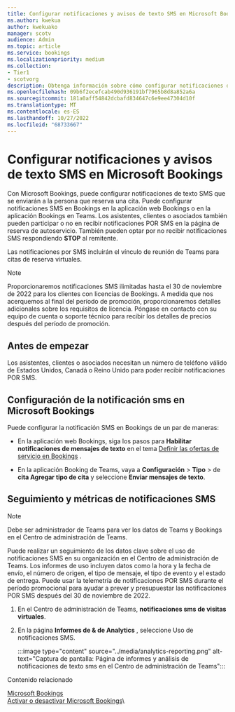 ```yaml
---
title: Configurar notificaciones y avisos de texto SMS en Microsoft Bookings
ms.author: kwekua
author: kwekuako
manager: scotv
audience: Admin
ms.topic: article
ms.service: bookings
ms.localizationpriority: medium
ms.collection:
- Tier1
- scotvorg
description: Obtenga información sobre cómo configurar notificaciones de texto SMS para clientes, clientes y asociados en Microsoft Bookings.
ms.openlocfilehash: 09b6f2ecefcab490d936191bf7965b8d8a852a6a
ms.sourcegitcommit: 181a0aff54842dcbafd834647c6e9ee47304d10f
ms.translationtype: MT
ms.contentlocale: es-ES
ms.lasthandoff: 10/27/2022
ms.locfileid: "68733667"
---
```

# <a name="configure-sms-text-notifications-and-reminders-in-microsoft-bookings"></a>Configurar notificaciones y avisos de texto SMS en Microsoft Bookings

Con Microsoft Bookings, puede configurar notificaciones de texto SMS que se enviarán a la persona que reserva una cita. Puede configurar notificaciones SMS en Bookings en la aplicación web Bookings o en la aplicación Bookings en Teams. Los asistentes, clientes o asociados también pueden participar o no en recibir notificaciones POR SMS en la página de reserva de autoservicio. También pueden optar por no recibir notificaciones SMS respondiendo **STOP** al remitente.

Las notificaciones por SMS incluirán el vínculo de reunión de Teams para citas de reserva virtuales.

> [!Note]
> Proporcionaremos notificaciones SMS ilimitadas hasta el 30 de noviembre de 2022 para los clientes con licencias de Bookings. A medida que nos acerquemos al final del período de promoción, proporcionaremos detalles adicionales sobre los requisitos de licencia. Póngase en contacto con su equipo de cuenta o soporte técnico para recibir los detalles de precios después del período de promoción.

## <a name="before-you-begin"></a>Antes de empezar

Los asistentes, clientes o asociados necesitan un número de teléfono válido de Estados Unidos, Canadá o Reino Unido para poder recibir notificaciones POR SMS.

## <a name="configure-sms-notification-in-microsoft-bookings"></a>Configuración de la notificación sms en Microsoft Bookings

Puede configurar la notificación SMS en Bookings de un par de maneras:

- En la aplicación web Bookings, siga los pasos para **Habilitar notificaciones de mensajes de texto** en el tema [Definir las ofertas de servicio en Bookings](define-service-offerings.md) .

- En la aplicación Booking de Teams, vaya a **Configuración** > **Tipo** >  de **cita Agregar tipo de cita** y seleccione **Enviar mensajes de texto**.

## <a name="tracking-and-metrics-for-sms-notifications"></a>Seguimiento y métricas de notificaciones SMS

> [!NOTE]
> Debe ser administrador de Teams para ver los datos de Teams y Bookings en el Centro de administración de Teams.

Puede realizar un seguimiento de los datos clave sobre el uso de notificaciones SMS en su organización en el Centro de administración de Teams. Los informes de uso incluyen datos como la hora y la fecha de envío, el número de origen, el tipo de mensaje, el tipo de evento y el estado de entrega. Puede usar la telemetría de notificaciones POR SMS durante el período promocional para ayudar a prever y presupuestar las notificaciones POR SMS después del 30 de noviembre de 2022.

1. En el Centro de administración de Teams, **notificaciones sms de visitas virtuales**.

2. En la página **Informes de & de Analytics** , seleccione Uso de notificaciones SMS.

    :::image type="content" source="../media/analytics-reporting.png" alt-text="Captura de pantalla: Página de informes y análisis de notificaciones de texto sms en el Centro de administración de Teams":::

Contenido relacionado

[Microsoft Bookings](bookings-overview.md)\
[Activar o desactivar Microsoft Bookings](turn-bookings-on-or-off.md)\
